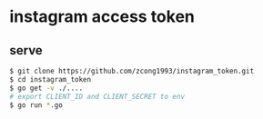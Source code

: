 # instagram access token

## serve

```sh
$ git clone https://github.com/zcong1993/instagram_token.git
$ cd instagram_token
$ go get -v ./....
# export CLIENT_ID and CLIENT_SECRET to env
$ go run *.go
```